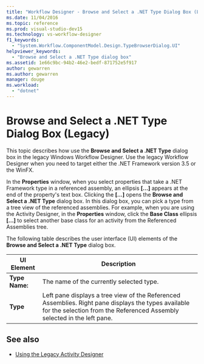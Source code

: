 ```yaml
---
title: "Workflow Designer - Browse and Select a .NET Type Dialog Box (Legacy)"
ms.date: 11/04/2016
ms.topic: reference
ms.prod: visual-studio-dev15
ms.technology: vs-workflow-designer
f1_keywords:
  - "System.Workflow.ComponentModel.Design.TypeBrowserDialog.UI"
helpviewer_keywords:
  - "Browse and Select a .NET Type dialog box"
ms.assetid: 1e66c9bc-94b2-46e2-bedf-871752e5f917
author: gewarren
ms.author: gewarren
manager: douge
ms.workload:
  - "dotnet"
---
```

# Browse and Select a .NET Type Dialog Box (Legacy)

This topic describes how use the **Browse and Select a .NET Type** dialog box in the legacy Windows Workflow Designer. Use the legacy Workflow Designer when you need to target either the .NET Framework version 3.5 or the WinFX.

 In the **Properties** window, when you select properties that take a .NET Framework type in a referenced assembly, an ellipsis **[...]** appears at the end of the property's text box. Clicking the **[...]** opens the **Browse and Select a .NET Type** dialog box. In this dialog box, you can pick a type from a tree view of the referenced assemblies. For example, when you are using the Activity Designer, in the **Properties** window, click the **Base Class** ellipsis **[...]** to select another base class for an activity from the Referenced Assemblies tree.

 The following table describes the user interface (UI) elements of the **Browse and Select a .NET Type** dialog box.

|UI Element|Description|
|----------------|-----------------|
|**Type Name:**|The name of the currently selected type.|
|**Type**|Left pane displays a tree view of the Referenced Assemblies. Right pane displays the types available for the selection from the Referenced Assembly selected in the left pane.|

## See also

- [Using the Legacy Activity Designer](../workflow-designer/using-the-legacy-activity-designer.md)